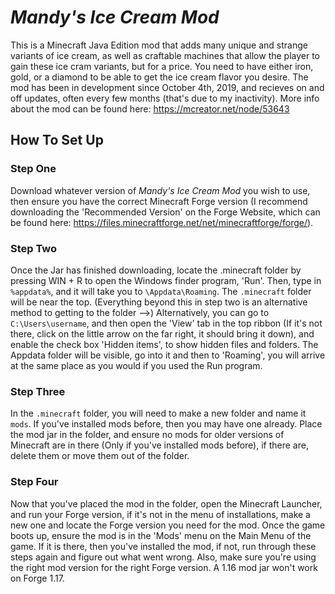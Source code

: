 # *Mandy's Ice Cream Mod*
This is a Minecraft Java Edition mod that adds many unique and strange variants of ice cream, as well as craftable machines that allow the player to gain these ice cram variants, but for a price. You need to have either iron, gold, or a diamond to be able to get the ice cream flavor you desire. The mod has been in development since October 4th, 2019, and recieves on and off updates, often every few months (that's due to my inactivity). More info about the mod can be found here: https://mcreator.net/node/53643

## How To Set Up

### Step One
  Download whatever version of *Mandy's Ice Cream Mod* you wish to use, then ensure you have the correct Minecraft Forge version (I recommend downloading the 'Recommended Version' on the Forge Website, which can be found here: https://files.minecraftforge.net/net/minecraftforge/forge/).
      
### Step Two
  Once the Jar has finished downloading, locate the .minecraft folder by pressing WIN + R to open the Windows finder program, 'Run'. Then, type in `%appdata%`, and it will take you to `\Appdata\Roaming`. The `.minecraft` folder will be near the top. (Everything beyond this in step two is an alternative method to getting to the folder -->) Alternatively, you can go to `C:\Users\username`, and then open the 'View' tab in the top ribbon (If it's not there, click on the little arrow on the far right, it should bring it down), and enable the check box 'Hidden items', to show hidden files and folders. The Appdata folder will be visible, go into it and then to 'Roaming', you will arrive at the same place as you would if you used the Run program.
  
### Step Three
  In the `.minecraft` folder, you will need to make a new folder and name it `mods`. If you've installed mods before, then you may have one already. Place the mod jar in the folder, and ensure no mods for older versions of Minecraft are in there (Only if you've installed mods before), if there are, delete them or move them out of the folder.
  
### Step Four
  Now that you've placed the mod in the folder, open the Minecraft Launcher, and run your Forge version, if it's not in the menu of installations, make a new one and locate the Forge version you need for the mod. Once the game boots up, ensure the mod is in the 'Mods' menu on the Main Menu of the game. If it is there, then you've installed the mod, if not, run through these steps again and figure out what went wrong. Also, make sure you're using the right mod version for the right Forge version. A 1.16 mod jar won't work on Forge 1.17.
